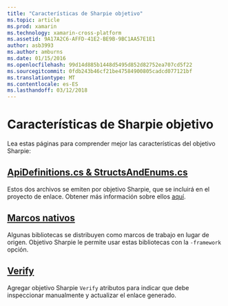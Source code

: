 ```yaml
---
title: "Características de Sharpie objetivo"
ms.topic: article
ms.prod: xamarin
ms.technology: xamarin-cross-platform
ms.assetid: 9A17A2C6-AFFD-41E2-BE9B-9BC1AA57E1E1
author: asb3993
ms.author: amburns
ms.date: 01/15/2016
ms.openlocfilehash: 99d14d885b1448d5495d852d82752ea707cd5f22
ms.sourcegitcommit: 0fdb243b46cf21be47584900805cadcd077121bf
ms.translationtype: MT
ms.contentlocale: es-ES
ms.lasthandoff: 03/12/2018
---
```

# <a name="objective-sharpie-features"></a>Características de Sharpie objetivo

Lea estas páginas para comprender mejor las características del objetivo Sharpie:

## <a name="apidefinitionscs--structsandenumscsapidefinitions-structsandenumsmd"></a>[**ApiDefinitions.cs & StructsAndEnums.cs**](apidefinitions-structsandenums.md)

Estos dos archivos se emiten por objetivo Sharpie, que se incluirá en el proyecto de enlace. Obtener más información sobre ellos [aquí](apidefinitions-structsandenums.md).

## <a name="native-frameworksnative-frameworksmd"></a>[**Marcos nativos**](native-frameworks.md)

Algunas bibliotecas se distribuyen como marcos de trabajo en lugar de origen.
Objetivo Sharpie le permite usar estas bibliotecas con la `-framework` opción.

## <a name="verifyverifymd"></a>[**Verify**](verify.md)

Agregar objetivo Sharpie `Verify` atributos para indicar que debe inspeccionar manualmente y actualizar el enlace generado. 

